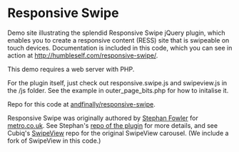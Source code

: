 Responsive Swipe
================

Demo site illustrating the splendid Responsive Swipe jQuery plugin, which enables you to create a responsive content (RESS) site that is swipeable on touch devices. Documentation is included in this code, which you can see in action at <a href="http://humbleself.com/responsive-swipe/">http://humbleself.com/responsive-swipe/</a>.

This demo requires a web server with PHP.

For the plugin itself, just check out responsive.swipe.js and swipeview.js in the /js folder. See the example in outer_page_bits.php for how to initalise it.

Repo for this code at <a href="https://github.com/andfinally/responsive-swipe">andfinally/responsive-swipe</a>.

Responsive Swipe was originally authored by <a href="https://github.com/stephanfowler">Stephan Fowler</a> for <a href="http://metro.co.uk">metro.co.uk</a>. See Stephan's <a href="https://github.com/stephanfowler/responsive-swipe">repo of the plugin</a> for more details, and see Cubiq's <a href="https://github.com/cubiq/SwipeView">SwipeView</a> repo for the original SwipeView carousel. (We include a fork of SwipeView in this code.)